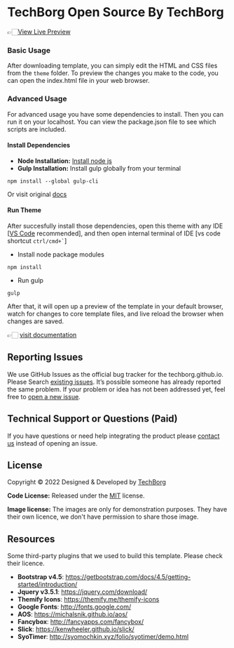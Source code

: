 # TechBorg Open Source By TechBorg


👉🏻[View Live Preview](https://techborg.github.io)



<!-- installation -->
### Basic Usage
After downloading template, you can simply edit the HTML and CSS files from the `theme` folder. To preview the changes you make to the code, you can open the index.html file in your web browser.

### Advanced Usage
For advanced usage you have some dependencies to install. Then you can run it on your localhost. You can view the package.json file to see which scripts are included.

#### Install Dependencies
* **Node Installation:** [Install node js](https://nodejs.org/en/download/)
* **Gulp Installation:** Install gulp globally from your terminal 
```
npm install --global gulp-cli
```
Or visit original [docs](https://gulpjs.com/docs/en/getting-started/quick-start)

#### Run Theme
After succesfully install those dependencies, open this theme with any IDE [[VS Code](https://code.visualstudio.com/) recommended], and then open internal terminal of IDE [vs code shortcut <code>ctrl/cmd+\`</code>]

* Install node package modules
```
npm install
```
* Run gulp
```
gulp
```
After that, it will open up a preview of the template in your default browser, watch for changes to core template files, and live reload the browser when changes are saved.

👉🏻 [visit documentation](https://techborg.in/termsofuse)


<!-- reporting issue -->
## Reporting Issues
We use GitHub Issues as the official bug tracker for the techborg.github.io. Please Search [existing issues](https://github.com/techborg/techborg.github.io/issues). It’s possible someone has already reported the same problem.
If your problem or idea has not been addressed yet, feel free to [open a new issue](https://github.com/techborg/techborg.github.io/issues).

<!-- support -->
## Technical Support or Questions (Paid)
If you have questions or need help integrating the product please [contact us](mailto:mail@techborg.in) instead of opening an issue.

<!-- licence -->
## License
Copyright &copy; 2022 Designed & Developed by [TechBorg](https://techborg.in)

**Code License:** Released under the [MIT](https://github.com/techborg/techborg.github.io/blob/master/LICENSE) license.

**Image license:** The images are only for demonstration purposes. They have their own licence, we don't have permission to share those image.

<!-- resources -->
## Resources
Some third-party plugins that we used to build this template. Please check their licence.
* **Bootstrap v4.5**: https://getbootstrap.com/docs/4.5/getting-started/introduction/
* **Jquery v3.5.1**: https://jquery.com/download/
* **Themify Icons**: https://themify.me/themify-icons
* **Google Fonts**: http://fonts.google.com/
* **AOS**: https://michalsnik.github.io/aos/
* **Fancybox**: http://fancyapps.com/fancybox/
* **Slick**: https://kenwheeler.github.io/slick/
* **SyoTimer**: http://syomochkin.xyz/folio/syotimer/demo.html